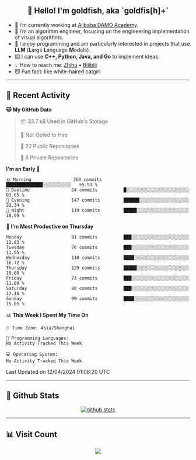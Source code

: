 
<h2 align="center">👋 Hello! I'm goldfish, aka `goldfis[h]+`</h2>

- 📍 I’m currently working at [Alibaba DAMO Academy](https://damo.alibaba.com/).  
- 🌱 I’m an algorithm engineer, focusing on the engineering implementation of visual algorithms.  
- 💬 I enjoy programming and am particularly interested in projects that use **LLM** (**L**arge **L**anguage **M**odels).   
- ⌨️ I can use **C++, Python, Java, and Go** to implement ideas.  
- 💡 How to reach me: [Zhihu](https://www.zhihu.com/people/goldfishh) • [Bilibili](https://space.bilibili.com/11349246)  
- 😼 Fun fact: like white-haired catgirl  

-------

## 🔧 Recent Activity

<!--START_SECTION:waka-->
**🐱 My GitHub Data** 

> 📦 33.7 kB Used in GitHub's Storage 
 > 
> 🚫 Not Opted to Hire
 > 
> 📜 22 Public Repositories 
 > 
> 🔑 6 Private Repositories 
 > 
**I'm an Early 🐤** 

```text
🌞 Morning                368 commits         ██████████████░░░░░░░░░░░   55.93 % 
🌆 Daytime                24 commits          █░░░░░░░░░░░░░░░░░░░░░░░░   03.65 % 
🌃 Evening                147 commits         ██████░░░░░░░░░░░░░░░░░░░   22.34 % 
🌙 Night                  119 commits         █████░░░░░░░░░░░░░░░░░░░░   18.09 % 
```
📅 **I'm Most Productive on Thursday** 

```text
Monday                   91 commits          ███░░░░░░░░░░░░░░░░░░░░░░   13.83 % 
Tuesday                  76 commits          ███░░░░░░░░░░░░░░░░░░░░░░   11.55 % 
Wednesday                110 commits         ████░░░░░░░░░░░░░░░░░░░░░   16.72 % 
Thursday                 129 commits         █████░░░░░░░░░░░░░░░░░░░░   19.60 % 
Friday                   73 commits          ███░░░░░░░░░░░░░░░░░░░░░░   11.09 % 
Saturday                 80 commits          ███░░░░░░░░░░░░░░░░░░░░░░   12.16 % 
Sunday                   99 commits          ████░░░░░░░░░░░░░░░░░░░░░   15.05 % 
```


📊 **This Week I Spent My Time On** 

```text
🕑︎ Time Zone: Asia/Shanghai

💬 Programming Languages: 
No Activity Tracked This Week

💻 Operating System: 
No Activity Tracked This Week
```


 Last Updated on 12/04/2024 01:08:20 UTC
<!--END_SECTION:waka-->

-------

## 📆 Github Stats

<p align="center">
    <a href="https://github.com/anuraghazra/github-readme-stats">
      <img src="https://github-readme-stats.vercel.app/api?username=goldfishh&show_icons=true&theme=dracula" alt="github stats" />
    </a>
</p>

-------

## 📊 Visit Count

<p align="center">
  <a href="https://count.getloli.com/"><img src="https://count.getloli.com/get/@:goldfishh?theme=rule34"></a>
</p>
